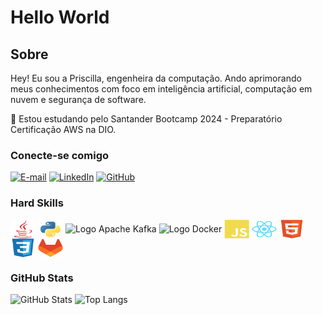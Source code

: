 # Hello World

## Sobre
Hey! Eu sou a Priscilla, engenheira da computação.
Ando aprimorando meus conhecimentos com foco em inteligência artificial, computação em nuvem e segurança de software.

🌱 Estou estudando pelo Santander Bootcamp 2024 -  Preparatório Certificação AWS na DIO.

### Conecte-se comigo
[![E-mail](https://img.shields.io/badge/-Gmail-%23333?style=for-the-badge&logo=gmail&logoColor=white)](mailto:priscilla.carmo.rm@gmail.com)
[![LinkedIn](https://img.shields.io/badge/-LinkedIn-%230077B5?style=for-the-badge&logo=linkedin&logoColor=white)](https://www.linkedin.com/in/priscilla-carmo/)
[![GitHub](https://img.shields.io/badge/-GitHub-%23333?style=for-the-badge&logo=github&logoColor=white)](https://github.com/priscillacarmo)



### Hard Skills
<div style="display: inline_block">
  <img align="center" alt="Logo JAVA" height="30" width="40" src="https://raw.githubusercontent.com/devicons/devicon/master/icons/java/java-plain.svg">
  <img align="center" alt="Logo Python" height="30" width="40" src="https://raw.githubusercontent.com/devicons/devicon/master/icons/python/python-original.svg">
  <img align="center" alt="Logo Apache Kafka" height="30" width="40" src="https://cdn.jsdelivr.net/gh/devicons/devicon/icons/apachekafka/apachekafka-original.svg" />
  <img align="center" alt="Logo Docker" height="30" width="40" src="https://cdn.jsdelivr.net/gh/devicons/devicon/icons/docker/docker-plain.svg" />
  <img align="center" alt="Logo Js" height="30" width="40" src="https://raw.githubusercontent.com/devicons/devicon/master/icons/javascript/javascript-plain.svg">
  <img align="center" alt="Logo React" height="30" width="40" src="https://raw.githubusercontent.com/devicons/devicon/master/icons/react/react-original.svg">
  <img align="center" alt="Logo HTML" height="30" width="40" src="https://raw.githubusercontent.com/devicons/devicon/master/icons/html5/html5-original.svg">
  <img align="center" alt="Logo CSS" height="30" width="40" src="https://raw.githubusercontent.com/devicons/devicon/master/icons/css3/css3-original.svg">
  <img align="center" alt="Logo CSS" height="30" width="40" src="https://raw.githubusercontent.com/devicons/devicon/master/icons/gitlab/gitlab-original.svg">
</div>
</div>

### GitHub Stats
![GitHub Stats](https://github-readme-stats.vercel.app/api?username=priscillacarmo&theme=dark&show_icons=true&hide_title=true&hide=stars)
![Top Langs](https://github-readme-stats-git-masterrstaa-rickstaa.vercel.app/api/top-langs/?username=priscillacarmo&layout=compact&&theme=dark)

